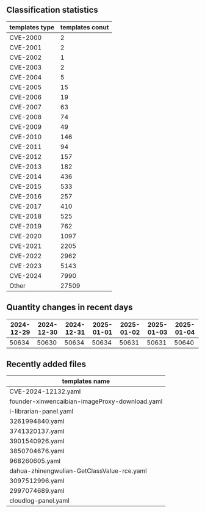 ## Classification statistics
| templates type | templates conut | 
| --- | --- |
| CVE-2000 | 2 |
| CVE-2001 | 2 |
| CVE-2002 | 1 |
| CVE-2003 | 2 |
| CVE-2004 | 5 |
| CVE-2005 | 15 |
| CVE-2006 | 19 |
| CVE-2007 | 63 |
| CVE-2008 | 74 |
| CVE-2009 | 49 |
| CVE-2010 | 146 |
| CVE-2011 | 94 |
| CVE-2012 | 157 |
| CVE-2013 | 182 |
| CVE-2014 | 436 |
| CVE-2015 | 533 |
| CVE-2016 | 257 |
| CVE-2017 | 410 |
| CVE-2018 | 525 |
| CVE-2019 | 762 |
| CVE-2020 | 1097 |
| CVE-2021 | 2205 |
| CVE-2022 | 2962 |
| CVE-2023 | 5143 |
| CVE-2024 | 7990 |
| Other | 27509 |
## Quantity changes in recent days
|2024-12-29 | 2024-12-30 | 2024-12-31 | 2025-01-01 | 2025-01-02 | 2025-01-03 | 2025-01-04|
|--- | ------ | ------ | ------ | ------ | ------ | ---|
|50634 | 50630 | 50634 | 50634 | 50631 | 50631 | 50640|
## Recently added files
| templates name | 
| --- |
| CVE-2024-12132.yaml |
| founder-xinwencaibian-imageProxy-download.yaml |
| i-librarian-panel.yaml |
| 3261994840.yaml |
| 3741320137.yaml |
| 3901540926.yaml |
| 3850704676.yaml |
| 968260605.yaml |
| dahua-zhinengwulian-GetClassValue-rce.yaml |
| 3097512996.yaml |
| 2997074689.yaml |
| cloudlog-panel.yaml |
